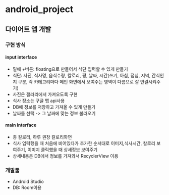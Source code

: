 # android_project

## 다이어트 앱 개발


### 구현 방식

#### input interface
- 밑에 +버튼: floating으로 만들어서 식단 입력할 수 있게 만들기
- 식단: 사진, 식사명, 음식수량, 칼로리, 평, 날짜, 시간(쓰기, 아침, 점심, 저녁, 간식인지 구분, 각 카테고리마다 메인 화면에서 보여주는 영역이 다름으로 잘 연결시켜주기) 
- 사진은 갤러리에서 가져오도록 구현
- 식사 장소는 구글 맵 api사용 
- DB에 정보를 저장하고 가져올 수 있게 만들기
- 날짜를 선택 -> 그 날짜에 맞는 정보 불러오기


#### main interface
- 총 칼로리, 하루 권장 칼로리화면   
- 식사 입력했을 때 처음에 비어있다가 추가한 순서대로 이미지,식사시간, 칼로리 보여주기, 이미지 클릭했을 때 상세정보 보여주기
- 상세내용은 DB에서 정보를 가져와서 RecyclerView 이용

### 개발툴
- Android Studio
- DB: Room이용
